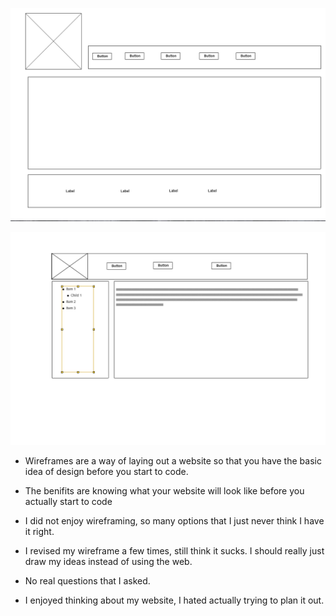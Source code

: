 ![Wireframe](https://github.com/Razevich/Razevich.github.io/blob/master/wireframe-index.png)

![Wireframe-index](https://github.com/Razevich/Razevich.github.io/blob/master/wireframe-blog-index.png)

* Wireframes are a way of laying out a website so that you have the basic idea of design before you start to code.

* The benifits are knowing what your website will look like before you actually start to code

* I did not enjoy wireframing, so many options that I just never think I have it right.

* I revised my wireframe a few times, still think it sucks. I should really just draw my ideas instead of using the web.

* No real questions that I asked.

* I enjoyed thinking about my website, I hated actually trying to plan it out.